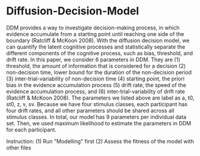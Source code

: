 # Diffusion-Decision-Model

DDM provides a way to investigate decision-making process, in which evidence accumulate from a starting point until reaching one side of the boundary (Ratcliff & McKoon 2008). With the diffusion decision model, we can quantify the latent cognitive processes and statistically separate the different components of the cognitive process, such as bias, threshold, and drift rate. In this paper, we consider 6 parameters in DDM. They are (1) threshold, the amount of information that is considered for a decision (2) non-decision time, lower bound for the duration of the non-decision period (3) inter-trial-variability of non-decision time (4) starting point, the priori bias in the evidence accumulation process (5) drift rate, the speed of the evidence accumulation process, and (6) inter-trial-variability of drift rate (Ratcliff & McKoon 2008). The parameters we listed above are label as a, t0, st0, z, v, sv. Because we have four stimulus classes, each participant has four drift rates, and all other parameters should be shared across all stimulus classes. In total, our model has 9 parameters per individual data set. Then, we used maximum likelihood to estimate the parameters in DDM for each participant.

Instruction: 
(1) Run "Modelling" first 
(2) Assess the fitness of the model with other files
